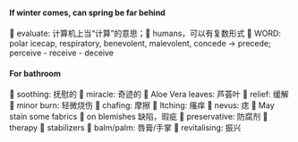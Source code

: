 #### If winter comes, can spring be far behind

🐛 evaluate: 计算机上当“计算”的意思；🐛 humans，可以有复数形式
🐛 WORD: polar icecap, respiratory, benevolent, malevolent, concede -> precede; perceive - receive - deceive


#### For bathroom
🐛 soothing: 抚慰的 🐛 miracle: 奇迹的 🐛 Aloe Vera leaves: 芦荟叶 🐛 relief: 缓解 🐛 minor burn: 轻微烧伤 🐛 chafing: 摩擦 🐛 Itching: 瘙痒 🐛 nevus: 痣 🐛 May stain some fabrics 🐛 on blemishes 缺陷，瑕疵 🐛 preservative: 防腐剂 🐛 therapy 🐛 stabilizers 🐛 balm/palm: 唇膏/手掌 🐛 revitalising: 振兴
<!--stackedit_data:
eyJoaXN0b3J5IjpbMTM2MDU4MzYxNSwzNTY3NzcwMTNdfQ==
-->
